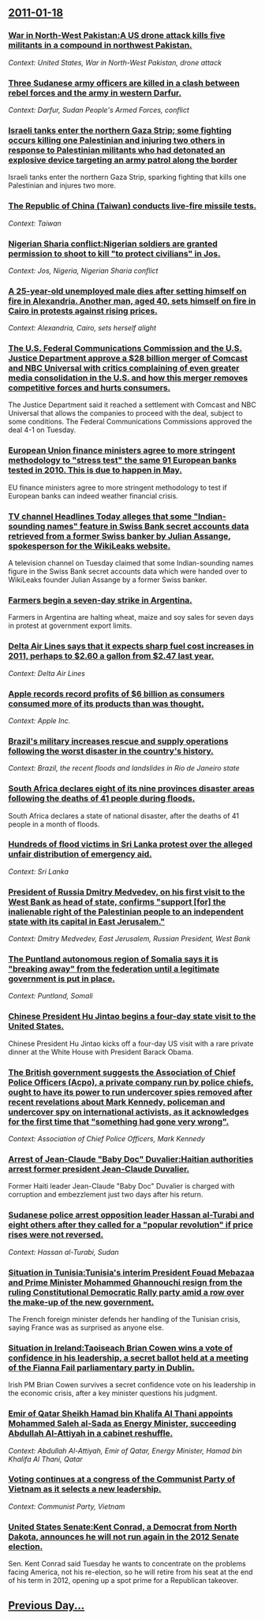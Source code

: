 ## [2011-01-18](/news/2011/01/18/index.md)

### [War in North-West Pakistan:A US drone attack kills five militants in a compound in northwest Pakistan. ](/news/2011/01/18/war-in-north-west-pakistan-pa-us-drone-attack-kills-five-militants-in-a-compound-in-northwest-pakistan.md)
_Context: United States, War in North-West Pakistan, drone attack_

### [Three Sudanese army officers are killed in a clash between rebel forces and the army in western Darfur. ](/news/2011/01/18/three-sudanese-army-officers-are-killed-in-a-clash-between-rebel-forces-and-the-army-in-western-darfur.md)
_Context: Darfur, Sudan People's Armed Forces, conflict_

### [Israeli tanks enter the northern Gaza Strip; some fighting occurs killing one Palestinian and injuring two others in response to Palestinian militants who had detonated an explosive device targeting an army patrol along the border ](/news/2011/01/18/israeli-tanks-enter-the-northern-gaza-strip-some-fighting-occurs-killing-one-palestinian-and-injuring-two-others-in-response-to-palestinian.md)
Israeli tanks enter the northern Gaza Strip, sparking fighting that kills one Palestinian and injures two more.

### [The Republic of China (Taiwan) conducts live-fire missile tests. ](/news/2011/01/18/the-republic-of-china-taiwan-conducts-live-fire-missile-tests.md)
_Context: Taiwan_

### [Nigerian Sharia conflict:Nigerian soldiers are granted permission to shoot to kill "to protect civilians" in Jos. ](/news/2011/01/18/nigerian-sharia-conflict-pnigerian-soldiers-are-granted-permission-to-shoot-to-kill-to-protect-civilians-in-jos.md)
_Context: Jos, Nigeria, Nigerian Sharia conflict_

### [A 25-year-old unemployed male dies after setting himself on fire in Alexandria. Another man, aged 40, sets himself on fire in Cairo in protests against rising prices. ](/news/2011/01/18/a-25-year-old-unemployed-male-dies-after-setting-himself-on-fire-in-alexandria-another-man-aged-40-sets-himself-on-fire-in-cairo-in-prote.md)
_Context: Alexandria, Cairo, sets herself alight_

### [The U.S. Federal Communications Commission and the U.S. Justice Department approve a $28 billion merger of Comcast and NBC Universal with critics complaining of even greater media consolidation in the U.S. and how this merger removes competitive forces and hurts consumers. ](/news/2011/01/18/the-u-s-federal-communications-commission-and-the-u-s-justice-department-approve-a-28-billion-merger-of-comcast-and-nbc-universal-with-cr.md)
The Justice Department said it reached a settlement with Comcast and NBC Universal that allows the companies to proceed with the deal, subject to some conditions. The Federal Communications Commissions approved the deal 4-1 on Tuesday.

### [European Union finance ministers agree to more stringent methodology to "stress test" the same 91 European banks tested in 2010. This is due to happen in May. ](/news/2011/01/18/european-union-finance-ministers-agree-to-more-stringent-methodology-to-stress-test-the-same-91-european-banks-tested-in-2010-this-is-due.md)
EU finance ministers agree to more stringent methodology to test if European banks can indeed weather financial crisis.

### [TV channel Headlines Today alleges that some "Indian-sounding names" feature in Swiss Bank secret accounts data retrieved from a former Swiss banker by Julian Assange, spokesperson for the WikiLeaks website. ](/news/2011/01/18/tv-channel-headlines-today-alleges-that-some-indian-sounding-names-feature-in-swiss-bank-secret-accounts-data-retrieved-from-a-former-swis.md)
A television channel on Tuesday claimed that some Indian-sounding names figure in the Swiss Bank secret accounts data which were handed over to WikiLeaks founder Julian Assange by a former Swiss banker. 

### [Farmers begin a seven-day strike in Argentina. ](/news/2011/01/18/farmers-begin-a-seven-day-strike-in-argentina.md)
Farmers in Argentina are halting wheat, maize and soy sales for seven days in protest at government export limits.

### [Delta Air Lines says that it expects sharp fuel cost increases in 2011, perhaps to $2.60 a gallon from $2.47 last year. ](/news/2011/01/18/delta-air-lines-says-that-it-expects-sharp-fuel-cost-increases-in-2011-perhaps-to-2-60-a-gallon-from-2-47-last-year.md)
_Context: Delta Air Lines_

### [Apple records record profits of $6 billion as consumers consumed more of its products than was thought. ](/news/2011/01/18/apple-records-record-profits-of-6-billion-as-consumers-consumed-more-of-its-products-than-was-thought.md)
_Context: Apple Inc._

### [Brazil's military increases rescue and supply operations following the worst disaster in the country's history. ](/news/2011/01/18/brazil-s-military-increases-rescue-and-supply-operations-following-the-worst-disaster-in-the-country-s-history.md)
_Context: Brazil, the recent floods and landslides in Rio de Janeiro state_

### [South Africa declares eight of its nine provinces disaster areas following the deaths of 41 people during floods. ](/news/2011/01/18/south-africa-declares-eight-of-its-nine-provinces-disaster-areas-following-the-deaths-of-41-people-during-floods.md)
South Africa declares a state of national disaster, after the deaths of 41 people in a month of floods.

### [Hundreds of flood victims in Sri Lanka protest over the alleged unfair distribution of emergency aid. ](/news/2011/01/18/hundreds-of-flood-victims-in-sri-lanka-protest-over-the-alleged-unfair-distribution-of-emergency-aid.md)
_Context: Sri Lanka_

### [President of Russia Dmitry Medvedev, on his first visit to the West Bank as head of state, confirms "support [for] the inalienable right of the Palestinian people to an independent state with its capital in East Jerusalem." ](/news/2011/01/18/president-of-russia-dmitry-medvedev-on-his-first-visit-to-the-west-bank-as-head-of-state-confirms-support-for-the-inalienable-right-of.md)
_Context: Dmitry Medvedev, East Jerusalem, Russian President, West Bank_

### [The Puntland autonomous region of Somalia says it is "breaking away" from the federation until a legitimate government is put in place. ](/news/2011/01/18/the-puntland-autonomous-region-of-somalia-says-it-is-breaking-away-from-the-federation-until-a-legitimate-government-is-put-in-place.md)
_Context: Puntland, Somali_

### [Chinese President Hu Jintao begins a four-day state visit to the United States. ](/news/2011/01/18/chinese-president-hu-jintao-begins-a-four-day-state-visit-to-the-united-states.md)
Chinese President Hu Jintao kicks off a four-day US visit with a rare private dinner at the White House with President Barack Obama.

### [The British government suggests the Association of Chief Police Officers (Acpo), a private company run by police chiefs, ought to have its power to run undercover spies removed after recent revelations about Mark Kennedy, policeman and undercover spy on international activists, as it acknowledges for the first time that "something had gone very wrong". ](/news/2011/01/18/the-british-government-suggests-the-association-of-chief-police-officers-acpo-a-private-company-run-by-police-chiefs-ought-to-have-its-p.md)
_Context: Association of Chief Police Officers, Mark Kennedy_

### [Arrest of Jean-Claude "Baby Doc" Duvalier:Haitian authorities arrest former president Jean-Claude Duvalier. ](/news/2011/01/18/arrest-of-jean-claude-baby-doc-duvalier-phaitian-authorities-arrest-former-president-jean-claude-duvalier.md)
Former Haiti leader Jean-Claude &quot;Baby Doc&quot; Duvalier is charged with corruption and embezzlement just two days after his return.

### [Sudanese police arrest opposition leader Hassan al-Turabi and eight others after they called for a "popular revolution" if price rises were not reversed. ](/news/2011/01/18/sudanese-police-arrest-opposition-leader-hassan-al-turabi-and-eight-others-after-they-called-for-a-popular-revolution-if-price-rises-were.md)
_Context: Hassan al-Turabi, Sudan_

### [Situation in Tunisia:Tunisia's interim President Fouad Mebazaa and Prime Minister Mohammed Ghannouchi resign from the ruling Constitutional Democratic Rally party amid a row over the make-up of the new government. ](/news/2011/01/18/situation-in-tunisia-ptunisia-s-interim-president-fouad-mebazaa-and-prime-minister-mohammed-ghannouchi-resign-from-the-ruling-constitutional.md)
The French foreign minister defends her handling of the Tunisian crisis, saying France was as surprised as anyone else.

### [Situation in Ireland:Taoiseach Brian Cowen wins a vote of confidence in his leadership, a secret ballot held at a meeting of the Fianna Fail parliamentary party in Dublin. ](/news/2011/01/18/situation-in-ireland-ptaoiseach-brian-cowen-wins-a-vote-of-confidence-in-his-leadership-a-secret-ballot-held-at-a-meeting-of-the-fianna-fa.md)
Irish PM Brian Cowen survives a secret confidence vote on his leadership in the economic crisis, after a key minister questions his judgment.

### [Emir of Qatar Sheikh Hamad bin Khalifa Al Thani appoints Mohammed Saleh al-Sada as Energy Minister, succeeding Abdullah Al-Attiyah in a cabinet reshuffle. ](/news/2011/01/18/emir-of-qatar-sheikh-hamad-bin-khalifa-al-thani-appoints-mohammed-saleh-al-sada-as-energy-minister-succeeding-abdullah-al-attiyah-in-a-cabi.md)
_Context: Abdullah Al-Attiyah, Emir of Qatar, Energy Minister, Hamad bin Khalifa Al Thani, Qatar_

### [Voting continues at a congress of the Communist Party of Vietnam as it selects a new leadership. ](/news/2011/01/18/voting-continues-at-a-congress-of-the-communist-party-of-vietnam-as-it-selects-a-new-leadership.md)
_Context: Communist Party, Vietnam_

### [United States Senate:Kent Conrad, a Democrat from North Dakota, announces he will not run again in the 2012 Senate election. ](/news/2011/01/18/united-states-senate-pkent-conrad-a-democrat-from-north-dakota-announces-he-will-not-run-again-in-the-2012-senate-election.md)
Sen. Kent Conrad said Tuesday he wants to concentrate on the problems facing America, not his re-election, so he will retire from his seat at the end of his term in 2012, opening up a spot prime for a Republican takeover.

## [Previous Day...](/news/2011/01/17/index.md)

